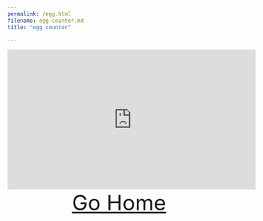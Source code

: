 ```yaml
---
permalink: /egg.html
filename: egg-counter.md
title: "egg counter"

---
```



<iframe width="560" height="315" src="https://www.youtube.com/embed/rZks3IuRSqA?controls=0&amp;start=12" title="YouTube video player" frameborder="0" allow="accelerometer; autoplay; clipboard-write; encrypted-media; gyroscope; picture-in-picture" allowfullscreen></iframe>
<body>
  <header>
    <div class="Front-Text">
      <font size="100px">
        <a href="https://shatterdest.github.io/" targer="_blank">Go Home</a>
    </div>
  </header>
</body>
